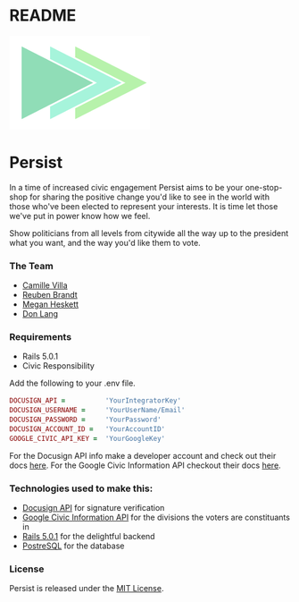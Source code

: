 # README
![Persist](/app/assets/images/persist-logo.png)

# Persist

In a time of increased civic engagement Persist aims to be your one-stop-shop for sharing the positive change you'd like to see in the world with those who've been elected to represent your interests.  It is time let those we've put in power know how we feel.

Show politicians from all levels from citywide all the way up to the president what you want, and the way you'd like them to vote.

### The Team
* [Camille Villa](https://www.linkedin.com/in/camillevilla)
* [Reuben Brandt](https://www.linkedin.com/in/reubenbrandt)
* [Megan Heskett](https://www.linkedin.com/in/maheskett)
* [Don Lang](https://www.linkedin.com/in/donaldlang2)

### Requirements
* Rails 5.0.1
* Civic Responsibility

Add the following to your .env file.
```ruby
DOCUSIGN_API =          'YourIntegratorKey'
DOCUSIGN_USERNAME =     'YourUserName/Email'
DOCUSIGN_PASSWORD =     'YourPassword'
DOCUSIGN_ACCOUNT_ID =   'YourAccountID'
GOOGLE_CIVIC_API_KEY =  'YourGoogleKey'
```
For the Docusign API info make a developer account and check out their docs [here](https://www.docusign.com/developer-center).
For the Google Civic Information API checkout their docs [here](https://developers.google.com/civic-information/).

### Technologies used to make this:

 * [Docusign API](https://www.docusign.com/developer-center) for signature verification
 * [Google Civic  Information API](https://developers.google.com/civic-information/) for the divisions the voters are constituants in
 * [Rails 5.0.1](https://github.com/rails/rails) for the delightful backend
 * [PostreSQL](https://www.postgresql.org/) for the database

 ### License
 Persist is released under the [MIT License](https://opensource.org/licenses/MIT).
